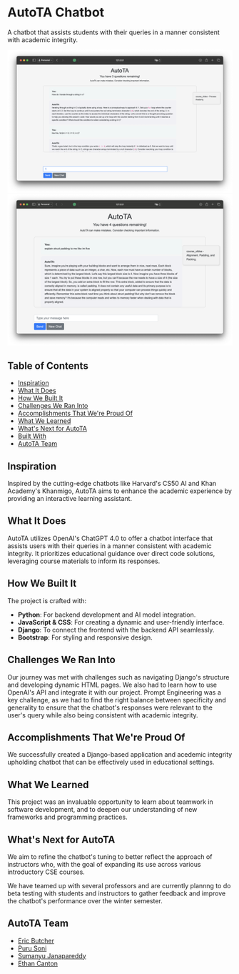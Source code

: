 # AutoTA Chatbot
A chatbot that assists students with their queries in a manner consistent with academic integrity.

![Screenshot1](./Screenshot1.png)
![Screenshot2](./Screenshot2.png)

## Table of Contents
- [Inspiration](#inspiration)
- [What It Does](#what-it-does)
- [How We Built It](#how-we-built-it)
- [Challenges We Ran Into](#challenges-we-ran-into)
- [Accomplishments That We're Proud Of](#accomplishments-that-were-proud-of)
- [What We Learned](#what-we-learned)
- [What's Next for AutoTA](#whats-next-for-autota)
- [Built With](#built-with)
- [AutoTA Team](#autota-team)

## Inspiration
Inspired by the cutting-edge chatbots like Harvard's CS50 AI and Khan Academy's Khanmigo, AutoTA aims to enhance the academic experience by providing an interactive learning assistant.

## What It Does
AutoTA utilizes OpenAI's ChatGPT 4.0 to offer a chatbot interface that assists users with their queries in a manner consistent with academic integrity. It prioritizes educational guidance over direct code solutions, leveraging course materials to inform its responses.

## How We Built It
The project is crafted with:
- **Python**: For backend development and AI model integration.
- **JavaScript & CSS**: For creating a dynamic and user-friendly interface.
- **Django**: To connect the frontend with the backend API seamlessly.
- **Bootstrap**: For styling and responsive design.

## Challenges We Ran Into
Our journey was met with challenges such as navigating Django's structure and developing dynamic HTML pages. We also had to learn how to use OpenAI's API and integrate it with our project. Prompt Engineering was a key challenge, as we had to find the right balance between specificity and generality to ensure that the chatbot's responses were relevant to the user's query while also being consistent with academic integrity.

## Accomplishments That We're Proud Of
We successfully created a Django-based application and acedemic integrity upholding chatbot that can be effectively used in educational settings.

## What We Learned
This project was an invaluable opportunity to learn about teamwork in software development, and to deepen our understanding of new frameworks and programming practices.

## What's Next for AutoTA
We aim to refine the chatbot's tuning to better reflect the approach of instructors who, with the goal of expanding its use across various introductory CSE courses.

We have teamed up with several professors and  are currently plannng to do beta testing with students and instructors to gather feedback and improve the chatbot's performance over the winter semester.

## AutoTA Team
- [Eric Butcher](https://github.com/Eric-Butcher)
- [Puru Soni](https://github.com/puru-soni-04)
- [Sumanyu Janapareddy](https://github.com/sumanyuj)
- [Ethan Canton](https://github.com/Ethanc9)